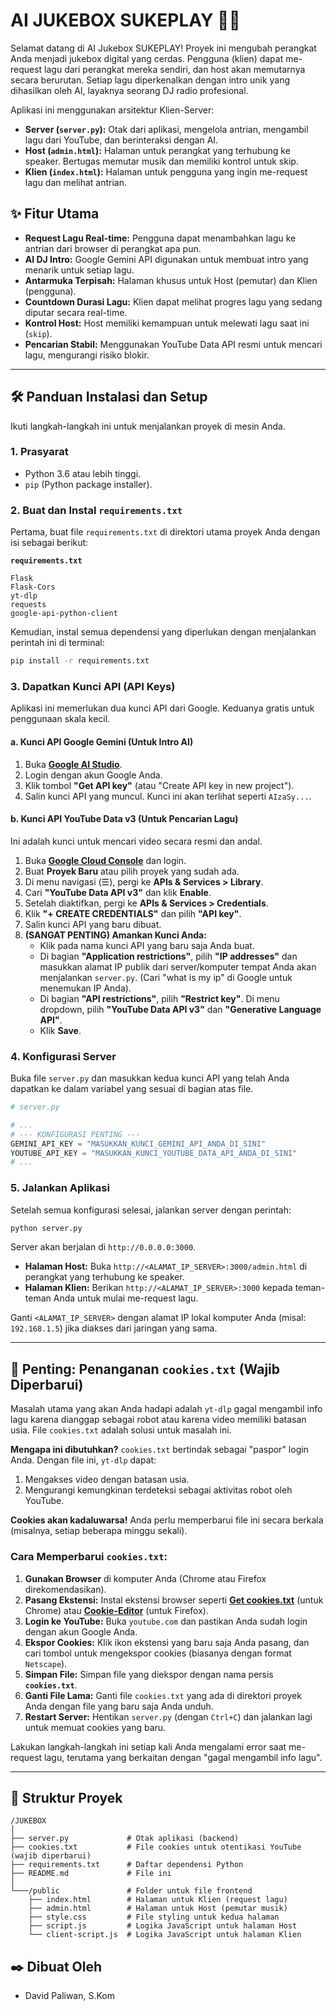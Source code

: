 # AI JUKEBOX SUKEPLAY 🎵👑

Selamat datang di AI Jukebox SUKEPLAY! Proyek ini mengubah perangkat Anda menjadi jukebox digital yang cerdas. Pengguna (klien) dapat me-request lagu dari perangkat mereka sendiri, dan host akan memutarnya secara berurutan. Setiap lagu diperkenalkan dengan intro unik yang dihasilkan oleh AI, layaknya seorang DJ radio profesional.

Aplikasi ini menggunakan arsitektur Klien-Server:
*   **Server (`server.py`):** Otak dari aplikasi, mengelola antrian, mengambil lagu dari YouTube, dan berinteraksi dengan AI.
*   **Host (`admin.html`):** Halaman untuk perangkat yang terhubung ke speaker. Bertugas memutar musik dan memiliki kontrol untuk skip.
*   **Klien (`index.html`):** Halaman untuk pengguna yang ingin me-request lagu dan melihat antrian.

## ✨ Fitur Utama

*   **Request Lagu Real-time:** Pengguna dapat menambahkan lagu ke antrian dari browser di perangkat apa pun.
*   **AI DJ Intro:** Google Gemini API digunakan untuk membuat intro yang menarik untuk setiap lagu.
*   **Antarmuka Terpisah:** Halaman khusus untuk Host (pemutar) dan Klien (pengguna).
*   **Countdown Durasi Lagu:** Klien dapat melihat progres lagu yang sedang diputar secara real-time.
*   **Kontrol Host:** Host memiliki kemampuan untuk melewati lagu saat ini (`skip`).
*   **Pencarian Stabil:** Menggunakan YouTube Data API resmi untuk mencari lagu, mengurangi risiko blokir.

---

## 🛠️ Panduan Instalasi dan Setup

Ikuti langkah-langkah ini untuk menjalankan proyek di mesin Anda.

### 1. Prasyarat

*   Python 3.6 atau lebih tinggi.
*   `pip` (Python package installer).

### 2. Buat dan Instal `requirements.txt`

Pertama, buat file `requirements.txt` di direktori utama proyek Anda dengan isi sebagai berikut:

**`requirements.txt`**
```
Flask
Flask-Cors
yt-dlp
requests
google-api-python-client
```

Kemudian, instal semua dependensi yang diperlukan dengan menjalankan perintah ini di terminal:

```bash
pip install -r requirements.txt
```

### 3. Dapatkan Kunci API (API Keys)

Aplikasi ini memerlukan dua kunci API dari Google. Keduanya gratis untuk penggunaan skala kecil.

#### a. Kunci API Google Gemini (Untuk Intro AI)

1.  Buka **[Google AI Studio](https://aistudio.google.com/)**.
2.  Login dengan akun Google Anda.
3.  Klik tombol **"Get API key"** (atau "Create API key in new project").
4.  Salin kunci API yang muncul. Kunci ini akan terlihat seperti `AIzaSy...`.

#### b. Kunci API YouTube Data v3 (Untuk Pencarian Lagu)

Ini adalah kunci untuk mencari video secara resmi dan andal.

1.  Buka **[Google Cloud Console](https://console.cloud.google.com/)** dan login.
2.  Buat **Proyek Baru** atau pilih proyek yang sudah ada.
3.  Di menu navigasi (☰), pergi ke **APIs & Services > Library**.
4.  Cari **"YouTube Data API v3"** dan klik **Enable**.
5.  Setelah diaktifkan, pergi ke **APIs & Services > Credentials**.
6.  Klik **"+ CREATE CREDENTIALS"** dan pilih **"API key"**.
7.  Salin kunci API yang baru dibuat.
8.  **(SANGAT PENTING) Amankan Kunci Anda:**
    *   Klik pada nama kunci API yang baru saja Anda buat.
    *   Di bagian **"Application restrictions"**, pilih **"IP addresses"** dan masukkan alamat IP publik dari server/komputer tempat Anda akan menjalankan `server.py`. (Cari "what is my ip" di Google untuk menemukan IP Anda).
    *   Di bagian **"API restrictions"**, pilih **"Restrict key"**. Di menu dropdown, pilih **"YouTube Data API v3"** dan **"Generative Language API"**.
    *   Klik **Save**.

### 4. Konfigurasi Server

Buka file `server.py` dan masukkan kedua kunci API yang telah Anda dapatkan ke dalam variabel yang sesuai di bagian atas file.

```python
# server.py

# ...
# --- KONFIGURASI PENTING ---
GEMINI_API_KEY = "MASUKKAN_KUNCI_GEMINI_API_ANDA_DI_SINI"
YOUTUBE_API_KEY = "MASUKKAN_KUNCI_YOUTUBE_DATA_API_ANDA_DI_SINI"
# ...
```

### 5. Jalankan Aplikasi

Setelah semua konfigurasi selesai, jalankan server dengan perintah:

```bash
python server.py
```

Server akan berjalan di `http://0.0.0.0:3000`.

*   **Halaman Host:** Buka `http://<ALAMAT_IP_SERVER>:3000/admin.html` di perangkat yang terhubung ke speaker.
*   **Halaman Klien:** Berikan `http://<ALAMAT_IP_SERVER>:3000` kepada teman-teman Anda untuk mulai me-request lagu.

Ganti `<ALAMAT_IP_SERVER>` dengan alamat IP lokal komputer Anda (misal: `192.168.1.5`) jika diakses dari jaringan yang sama.

---

## 🍪 Penting: Penanganan `cookies.txt` (Wajib Diperbarui)

Masalah utama yang akan Anda hadapi adalah `yt-dlp` gagal mengambil info lagu karena dianggap sebagai robot atau karena video memiliki batasan usia. File `cookies.txt` adalah solusi untuk masalah ini.

**Mengapa ini dibutuhkan?**
`cookies.txt` bertindak sebagai "paspor" login Anda. Dengan file ini, `yt-dlp` dapat:
1.  Mengakses video dengan batasan usia.
2.  Mengurangi kemungkinan terdeteksi sebagai aktivitas robot oleh YouTube.

**Cookies akan kadaluwarsa!** Anda perlu memperbarui file ini secara berkala (misalnya, setiap beberapa minggu sekali).

### Cara Memperbarui `cookies.txt`:

1.  **Gunakan Browser** di komputer Anda (Chrome atau Firefox direkomendasikan).
2.  **Pasang Ekstensi:** Instal ekstensi browser seperti **[Get cookies.txt](https://chrome.google.com/webstore/detail/get-cookiestxt/bgaddhkoddajcdgocldbbfleckgcbcid)** (untuk Chrome) atau **[Cookie-Editor](https://addons.mozilla.org/en-US/firefox/addon/cookie-editor/)** (untuk Firefox).
3.  **Login ke YouTube:** Buka `youtube.com` dan pastikan Anda sudah login dengan akun Google Anda.
4.  **Ekspor Cookies:** Klik ikon ekstensi yang baru saja Anda pasang, dan cari tombol untuk mengekspor cookies (biasanya dengan format `Netscape`).
5.  **Simpan File:** Simpan file yang diekspor dengan nama persis **`cookies.txt`**.
6.  **Ganti File Lama:** Ganti file `cookies.txt` yang ada di direktori proyek Anda dengan file yang baru saja Anda unduh.
7.  **Restart Server:** Hentikan `server.py` (dengan `Ctrl+C`) dan jalankan lagi untuk memuat cookies yang baru.

Lakukan langkah-langkah ini setiap kali Anda mengalami error saat me-request lagu, terutama yang berkaitan dengan "gagal mengambil info lagu".

---

## 📁 Struktur Proyek

```
/JUKEBOX
│
├── server.py             # Otak aplikasi (backend)
├── cookies.txt           # File cookies untuk otentikasi YouTube (wajib diperbarui)
├── requirements.txt      # Daftar dependensi Python
├── README.md             # File ini
│
└───/public               # Folder untuk file frontend
    ├── index.html        # Halaman untuk Klien (request lagu)
    ├── admin.html        # Halaman untuk Host (pemutar musik)
    ├── style.css         # File styling untuk kedua halaman
    ├── script.js         # Logika JavaScript untuk halaman Host
    └── client-script.js  # Logika JavaScript untuk halaman Klien
```

## ✒️ Dibuat Oleh

*   David Paliwan, S.Kom